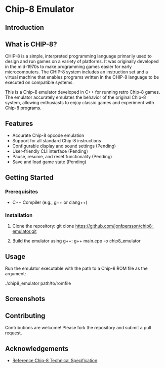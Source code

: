 # Chip-8 Emulator

## Introduction

## What is CHIP-8?
CHIP-8 is a simple, interpreted programming language primarily used to design and run games on a variety of platforms. It was originally developed in the mid-1970s to make programming games easier for early microcomputers. The CHIP-8 system includes an instruction set and a virtual machine that enables programs written in the CHIP-8 language to be executed on compatible systems.

This is a Chip-8 emulator developed in C++ for running retro Chip-8 games. The emulator accurately emulates the behavior of the original Chip-8 system, allowing enthusiasts to enjoy classic games and experiment with Chip-8 programs.

## Features

- Accurate Chip-8 opcode emulation
- Support for all standard Chip-8 instructions
- Configurable display and sound settings (Pending)
- User-friendly CLI interface (Pending)
- Pause, resume, and reset functionality (Pending)
- Save and load game state (Pending)

## Getting Started

### Prerequisites

- C++ Compiler (e.g., g++ or clang++)

### Installation

1. Clone the repository:
git clone https://github.com/jonfpersson/chip8-emulator.git

2. Build the emulator using g++:
g++ main.cpp -o chip8_emulator


## Usage
Run the emulator executable with the path to a Chip-8 ROM file as the argument:

./chip8_emulator path/to/romfile

## Screenshots

## Contributing

Contributions are welcome! Please fork the repository and submit a pull request.

## Acknowledgements

- [Reference Chip-8 Technical Specification](https://en.wikipedia.org/wiki/CHIP-8)
